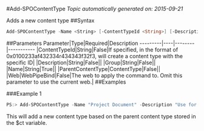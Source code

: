 #Add-SPOContentType
*Topic automatically generated on: 2015-09-21*

Adds a new content type
##Syntax
```powershell
Add-SPOContentType -Name <String> [-ContentTypeId <String>] [-Description <String>] [-Group <String>] [-ParentContentType <ContentType>] [-Web <WebPipeBind>]
```


##Parameters
Parameter|Type|Required|Description
---------|----|--------|-----------
|ContentTypeId|String|False|If specified, in the format of 0x0100233af432334r434343f32f3, will create a content type with the specific ID|
|Description|String|False||
|Group|String|False||
|Name|String|True||
|ParentContentType|ContentType|False||
|Web|WebPipeBind|False|The web to apply the command to. Omit this parameter to use the current web.|
##Examples

###Example 1
```powershell
PS:> Add-SPOContentType -Name "Project Document" -Description "Use for Contoso projects" -Group "Contoso Content Types" -ParentContentType $ct
```
This will add a new content type based on the parent content type stored in the $ct variable.
